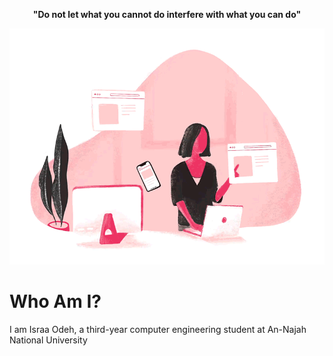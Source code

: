 <p align = "center" size = "100"> <b> "Do not let what you cannot do interfere with what you can do" </b> </p>
<img src="Programmer.gif" alt="A GIF of a programmer">
<h1> Who Am I? </h1>
<p>  I am Israa Odeh, a third-year computer engineering student at An-Najah National University </p>
